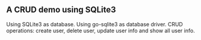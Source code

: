 ## A CRUD demo using SQLite3
Using SQLite3 as database.
Using go-sqlite3 as database driver.
CRUD operations: create user, delete user, update user info and show all user info.